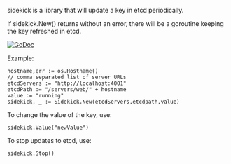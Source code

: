 sidekick is a library that will update a key in etcd periodically.  

If sidekick.New() returns without an error, there will be a goroutine keeping the key refreshed in etcd.  

[![GoDoc](https://godoc.org/github.com/billhathahway/sidekick?status.png)](https://godoc.org/github.com/billhathaway/sidekick)

Example: 
 
    hostname,err := os.Hostname()  
	// comma separated list of server URLs  
    etcdServers := "http://localhost:4001"  
    etcdPath := "/servers/web/" + hostname  
    value := "running"  
    sidekick, _ := Sidekick.New(etcdServers,etcdpath,value)  


  To change the value of the key, use:  

    sidekick.Value("newValue")  
	
  To stop updates to etcd, use:  

    sidekick.Stop()  
